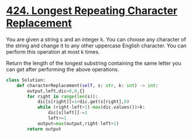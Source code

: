 # [424. Longest Repeating Character Replacement](https://leetcode.com/problems/longest-repeating-character-replacement/description/)

You are given a string s and an integer k. You can choose any character of the string and change it to any other uppercase English character. You can perform this operation at most k times.

Return the length of the longest substring containing the same letter you can get after performing the above operations.

```py
class Solution:
    def characterReplacement(self, s: str, k: int) -> int:
        output,left,dic=0,0,{}
        for right in range(len(s)):
            dic[s[right]]=1+dic.get(s[right],0)
            while (right-left+1)-max(dic.values())>k:
                dic[s[left]]-=1
                left+=1
            output=max(output,right-left+1)
        return output
```
